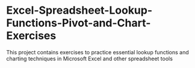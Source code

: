 # Excel-Spreadsheet-Lookup-Functions-Pivot-and-Chart-Exercises
This project contains exercises to practice essential lookup functions and charting techniques in Microsoft Excel and other spreadsheet tools
